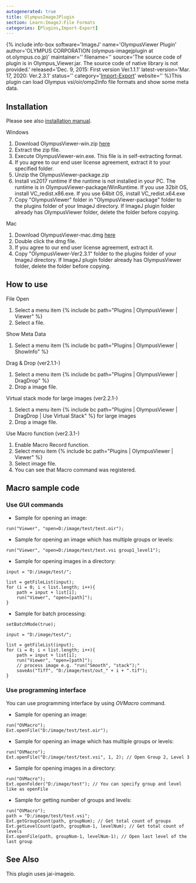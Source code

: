 ```yaml
---
autogenerated: true
title: OlympusImageJPlugin
section: Learn:ImageJ:File Formats
categories: [Plugins,Import-Export]
---
```



{% include info-box software='ImageJ' name='OlympusViewer Plugin' author='OLYMPUS CORPORATION (olympus-imagejplugin at ot.olympus.co.jp)' maintainer='' filename='' source='The source code of plugin is in Olympus\_Viewer.jar. The source code of native library is not provided.' released='Dec. 9, 2015: First version Ver.1.1.1' latest-version='Mar. 17, 2020: Ver.2.3.1' status='' category='[Import-Export](/plugin-index/import-export)' website='' %}This plugin can load Olympus vsi/oir/omp2info file formats and show some meta data.




## Installation

Please see also [installation manual](http://www.olympus-lifescience.com/OlympusImageJPlugin/HowToInstallOlympusViewerPlugin).

Windows

1.  Download OlympusViewer-win.zip [here](http://www.olympus-lifescience.com/OlympusImageJPlugin/OlympusViewer_Win)
2.  Extract the zip file.
3.  Execute OlympusViewer-win.exe. This file is in self-extracting format.
4.  If you agree to our end user license agreement, extract it to your specified folder.
5.  Unzip the OlympusViewer-package.zip
6.  Install vs2017 runtime if the runtime is not installed in your PC. The runtime is in OlympusViewer-package/WinRuntime. If you use 32bit OS, install VC\_redist.x86.exe. If you use 64bit OS, install VC\_redist.x64.exe
7.  Copy "OlympusViewer" folder in "OlympusViewer-package" folder to the plugins folder of your ImageJ directory. If ImageJ plugin folder already has OlympusViewer folder, delete the folder before copying.

Mac

1.  Download OlympusViewer-mac.dmg [here](http://www.olympus-lifescience.com/OlympusImageJPlugin/OlympusViewer_Mac)
2.  Double click the dmg file.
3.  If you agree to our end user license agreement, extract it.
4.  Copy "OlympusViewer-Ver2.3.1" folder to the plugins folder of your ImageJ directory. If ImageJ plugin folder already has OlympusViewer folder, delete the folder before copying.

## How to use

File Open

1.  Select a menu item {% include bc path="Plugins | OlympusViewer | Viewer" %}
2.  Select a file.

Show Meta Data

1.  Select a menu item {% include bc path="Plugins | OlympusViewer | ShowInfo" %}

Drag & Drop (ver2.1.1-)

1.  Select a menu item {% include bc path="Plugins | OlympusViewer | DragDrop" %}
2.  Drop a image file.

Virtual stack mode for large images (ver2.2.1-)

1.  Select a menu item {% include bc path="Plugins | OlympusViewer | DragDrop | Use Virtual Stack" %} for large images
2.  Drop a image file.

Use Macro function (ver2.3.1-)

1.  Enable Macro Record function.
2.  Select menu item {% include bc path="Plugins | OlympusViewer | Viewer" %}
3.  Select image file.
4.  You can see that Macro command was registered.

## Macro sample code

### Use GUI commands

-   Sample for opening an image:

<!-- -->

    run("Viewer", "open=D:/image/test/test.oir");

-   Sample for opening an image which has multiple groups or levels:

<!-- -->

    run("Viewer", "open=D:/image/test/test.vsi group1_level1");

-   Sample for opening images in a directory:

<!-- -->

    input = "D:/image/test/";

    list = getFileList(input);
    for (i = 0; i < list.length; i++){
        path = input + list[i];
        run("Viewer", "open=[path]");
    }

-   Sample for batch processing:

<!-- -->

    setBatchMode(true);

    input = "D:/image/test/";

    list = getFileList(input);
    for (i = 0; i < list.length; i++){
        path = input + list[i];
        run("Viewer", "open=[path]");
        // process image e.g. "run("Smooth", "stack");"
        saveAs("Tiff", "D:/image/test/out_" + i + ".tif");
    }

### Use programming interface

You can use programming interface by using *OVMacro* command.

-   Sample for opening an image:

<!-- -->

    run("OVMacro");
    Ext.openFile("D:/image/test/test.oir");

-   Sample for opening an image which has multiple groups or levels:

<!-- -->

    run("OVMacro");
    Ext.openFile("D:/image/test/test.vsi", 1, 2); // Open Group 2, Level 3

-   Sample for opening images in a directory:

<!-- -->

    run("OVMacro");
    Ext.openFolder("D:/image/test"); // You can specify group and level like as openFile

-   Sample for getting number of groups and levels:

<!-- -->

    run("OVMacro");
    path = "D:/image/test/test.vsi";
    Ext.getGroupCount(path, groupNum); // Get total count of groups
    Ext.getLevelCount(path, groupNum-1, levelNum); // Get total count of levels
    Ext.openFile(path, groupNum-1, levelNum-1); // Open last level of the last group

## See Also

This plugin uses jai-imageio.

 
